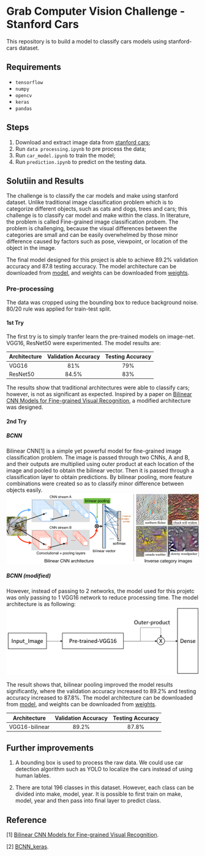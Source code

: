 # Grab Computer Vision Challenge - Stanford Cars

This repository is to build a model to classify cars models using stanford-cars dataset.


## Requirements

- `tensorflow`
- `numpy`
- `opencv`
- `keras`
- `pandas`


## Steps

1.  Download and extract image data from [stanford cars](https://ai.stanford.edu/~jkrause/cars/car_dataset.html);
2.  Run `data processing.ipynb` to pre process the data;
3.  Run `car_model.ipynb` to train the model;
4.  Run `prediction.ipynb` to predict on the testing data.


## Solutiin and Results

The challenge is to classify the car models and make using stanford dataset. Unlike traditional image classification problem which is to categorize different objects, such as cats and dogs, trees and cars; this challenge is to classify car model and make within the class. In literature, the problem is called Fine-grained image classification probem. The problem is challenging, because the visual differences between the categories are small and can be easily overwhelmed by those minor difference caused by factors such as pose, viewpoint, or location of the object in the image.

The final model designed for this project is able to achieve 89.2% validation accuracy and 87.8 testing accuracy. The model architecture can be downloaded from [model](https://drive.google.com/open?id=1yZXlgnGRbhPNQ45rrDqwpYrC6Ei8bH_z), and weights can be downloaded from [weights](https://drive.google.com/open?id=1dGqBBalv6RT0hoRgwK9JNT7xz7KfBV4o).

### Pre-processing
The data was cropped using the bounding box to reduce background noise. 80/20 rule was applied for train-test split.

#### 1st Try

The first try is to simply tranfer learn the pre-trained models on image-net. VGG16, ResNet50 were experimented. The model results are:

| Architecture        |     Validation Accuracy     |       Testing Accuracy      |
|---------------------|:---------------------------:|:---------------------------:|
| VGG16               |             81%             |             79%             |
| ResNet50            |            84.5%            |             83%             |

The results show that traditional architectures were able to classify cars; however, is not as significant as expected. Inspired by a paper on [Bilinear CNN Models for Fine-grained Visual Recognition](http://vis-www.cs.umass.edu/bcnn/docs/bcnn_iccv15.pdf), a modified architecture was designed.

#### 2nd Try

##### BCNN
Bilinear CNN[1] is a simple yet powerful model for fine-grained image classification problem. The image is passed through two CNNs, A and B, and their outputs are multiplied using outer product at each location of the image and pooled to obtain the bilinear vector. Then it is passed through a classification layer to obtain predictions. 
By bilinear pooling, more feature combinations were created so as to classify minor difference between objects easily. 
![BCNN](imgs/BCNN.png)

##### BCNN (modified)
However, instead of passing to 2 networks, the model used for this projetc was only passing to 1 VGG16 network to reduce processing time. The model architecture is as following:
![model architecture](imgs/model.png)

The result shows that, bilinear pooling improved the model results significantly, where the validation accuracy increased to 89.2% and testing accuracy increased to 87.8%. The model architecture can be downloaded from [model](https://drive.google.com/open?id=1yZXlgnGRbhPNQ45rrDqwpYrC6Ei8bH_z), and weights can be downloaded from [weights](https://drive.google.com/open?id=1dGqBBalv6RT0hoRgwK9JNT7xz7KfBV4o).

| Architecture        |     Validation Accuracy     |       Testing Accuracy      |
|---------------------|:---------------------------:|:---------------------------:|
| VGG16-bilinear      |            89.2%            |           87.8%             |


## Further improvements
1. A bounding box is used to process the raw data. We could use car detection algorithm such as YOLO to localize the cars instead of using human lables.

2. There are total 196 classes in this dataset. However, each class can be divided into make, model, year. It is possible to first train on make, model, year and then pass into final layer to predict class.

## Reference

[1] [Bilinear CNN Models for Fine-grained Visual Recognition](http://vis-www.cs.umass.edu/bcnn/docs/bcnn_iccv15.pdf).

[2] [BCNN_keras](https://github.com/tkhs3/BCNN_keras).
